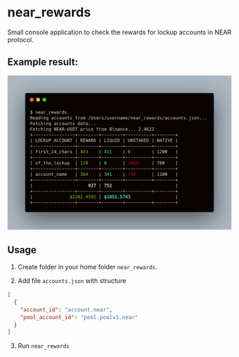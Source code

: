 # near_rewards

Small console application to check the rewards for lockup accounts in NEAR protocol.

## Example result:

![near_reward result example](docs/near_rewards.png)

## Usage

1. Create folder in your home folder `near_rewards`. 

2. Add file `accounts.json` with structure

```json
[
  {
    "account_id": "account.near",
    "pool_account_id": "pool.poolv1.near"
  }
]
```

3. Run `near_rewards`
